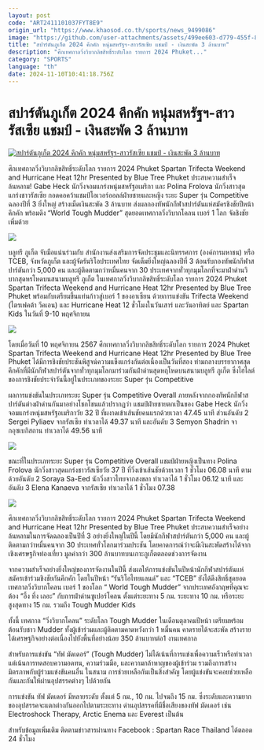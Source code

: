 ```yaml
---
layout: post
code: "ART2411101037FYT8E9"
origin_url: "https://www.khaosod.co.th/sports/news_9499086"
image: "https://github.com/user-attachments/assets/499ee603-d779-455f-8c4b-e719e07b8672"
title: "สปาร์ตันภูเก็ต 2024 คึกคัก หนุ่มสหรัฐฯ-สาวรัสเซีย แชมป์ - เงินสะพัด 3 ล้านบาท"
description: "ศึกเทศกาลวิ่งวิบากลิขสิทธิ์ระดับโลก รายการ 2024 Phuket..."
category: "SPORTS"
language: "th"
date: 2024-11-10T10:41:18.756Z
---
```


# สปาร์ตันภูเก็ต 2024 คึกคัก หนุ่มสหรัฐฯ-สาวรัสเซีย แชมป์ - เงินสะพัด 3 ล้านบาท

[![สปาร์ตันภูเก็ต 2024 คึกคัก หนุ่มสหรัฐฯ-สาวรัสเซีย แชมป์ - เงินสะพัด 3 ล้านบาท](https://www.khaosod.co.th/wpapp/uploads/2024/11/sdgre.jpg "สปาร์ตันภูเก็ต 2024 คึกคัก หนุ่มสหรัฐฯ-สาวรัสเซีย แชมป์ - เงินสะพัด 3 ล้านบาท")](https://www.khaosod.co.th/wpapp/uploads/2024/11/sdgre.jpg)

ศึกเทศกาลวิ่งวิบากลิขสิทธิ์ระดับโลก รายการ 2024 Phuket Spartan Trifecta Weekend and Hurricane Heat 12hr Presented by Blue Tree Phuket ประสบความสำเร็จล้นหลาม! Gabe Heck นักวิ่งจอมแกร่งหนุ่มสหรัฐอเมริกา และ Polina Frolova นักวิ่งสาวสุดแกร่งชาวรัสเซีย กอดคอคว้าแชมป์โอเวอร์ออลล์ฝ่ายชายและหญิง ระยะ Super รุ่น Competitive ฉลองปีที่ 3 ยิ่งใหญ่ สร้างเม็ดเงินสะพัด 3 ล้านบาท ส่งผลกองทัพนักกีฬาสปาร์ตันแห่สมัครชิงชัยปีหน้าคึกคัก พร้อมดึง “World Tough Mudder” สุดยอดเทศกาลวิ่งวิบากโคลน เบอร์ 1 โลก จัดชิงชัยเพิ่มด้วย

![](https://www.khaosod.co.th/wpapp/uploads/2024/11/S__606036149.jpg)

บลูทรี ภูเก็ต จับมือแน่นร่วมกับ สำนักงานส่งเสริมการจัดประชุมและนิทรรศการ (องค์การมหาชน) หรือ TCEB, จังหวัดภูเก็ต และผู้จัดรันริโอประเทศไทย จัดเต็มยิ่งใหญ่ฉลองปีที่ 3 ต้อนรับกองทัพนักกีฬาสปาร์ตันกว่า 5,000 คน และผู้ติดตามกว่าหมื่นคนจาก 30 ประเทศจากทั่วทุกมุมโลกที่จะมาฝ่าด่านวิบากสุดหรโหดบนสนามบลูทรี ภูเก็ต ในเทศกาลวิ่งวิบากลิขสิทธิ์ระดับโลก รายการ 2024 Phuket Spartan Trifecta Weekend and Hurricane Heat 12hr Presented by Blue Tree Phuket พร้อมกับเตรียมขึ้นแท่นก้าวสู่เบอร์ 1 ของอาเซียน ด้วยการแข่งขัน Trifecta Weekend (ไตรเฟคต้า วีคเอน) และ Hurricane Heat 12 ชั่วโมงในวันเสาร์ และวันอาทิตย์ และ Spartan Kids ในวันที่ 9-10 พฤศจิกายน

![](https://www.khaosod.co.th/wpapp/uploads/2024/11/S__606036138.jpg)

โดยเมื่อวันที่ 10 พฤศจิกายน 2567 ศึกเทศกาลวิ่งวิบากลิขสิทธิ์ระดับโลก รายการ 2024 Phuket Spartan Trifecta Weekend and Hurricane Heat 12hr Presented by Blue Tree Phuket ได้มีการชิงชัยประชันพิสูจน์ความแข็งแกร่งกันต่อเนื่องเป็นวันที่สอง ท่ามกลางบรรยากาศสุดคึกคักที่มีนักกีฬาสปาร์ตันจากทั่วทุกมุมโลกมาร่วมกันฝ่าด่านสุดหฤโหดบนสนามบลูทรี ภูเก็ต ซึ่งไฮไลต์ของการชิงชัยประจำวันนี้อยู่ในประเภทของระยะ Super รุ่น Competitive

ผลการแข่งขันในประเภทระยะ Super รุ่น Competitive Overall ภายหลังจากกองทัพนักกีฬาสปาร์ตันต่างฝ่าด่านกันมาอย่างโชกโชนแล้วปรากฏว่า แชมป์ฝ่ายชายตกเป็นของ Gabe Heck นักวิ่งจอมแกร่งหนุ่มสหรัฐอเมริกาวัย 32 ปี ที่ผงาดเข้าเส้นชัยคนแรกด้วยเวลา 47.45 นาที ส่วนอันดับ 2 Sergei Pyliaev จากรัสเซีย ทำเวลาได้ 49.37 นาที และอันดับ 3 Semyon Shadrin จากอุซเบกิสถาน ทำเวลาได้ 49.56 นาที

![](https://www.khaosod.co.th/wpapp/uploads/2024/11/S__606036207.jpg)

ขณะที่ในประเภทระยะ Super รุ่น Competitive Overall แชมป์ฝ่ายหญิงเป็นทาง Polina Frolova นักวิ่งสาวสุดแกร่งชาวรัสเซียวัย 37 ปี ที่วิ่งเข้าเส้นชัยด้วยเวลา 1 ชั่วโมง 06.08 นาที ตามด้วยอันดับ 2 Soraya Sa-Eed นักวิ่งสาวไทยจากสงขลา ทำเวลาได้ 1 ชั่วโมง 06.12 นาที และอันดับ 3 Elena Kanaeva จากรัสเซีย ทำเวลาได้ 1 ชั่วโมง 07.38

![](https://www.khaosod.co.th/wpapp/uploads/2024/11/S__606036224.jpg)

ศึกเทศกาลวิ่งวิบากลิขสิทธิ์ระดับโลก รายการ 2024 Phuket Spartan Trifecta Weekend and Hurricane Heat 12hr Presented by Blue Tree Phuket ประสบความสำเร็จอย่างล้นหลามในการจัดฉลองเป็นปีที่ 3 อย่างยิ่งใหญ่ในปีนี้ โดยมีนักกีฬาสปาร์ตันกว่า 5,000 คน และผู้ติดตามกว่าหมื่นคนจาก 30 ประเทศทั่วโลกมาร่วมประชัน โดยคาดการณ์ว่าจะมีเงินสะพัดสร้างได้จากเชิงเศรษฐกิจท่องเที่ยว มูลค่ากว่า 300 ล้านบาทบนเกาะภูเก็ตตลอดช่วงการจัดงาน

จากความสำเร็จอย่างยิ่งใหญ่ของการจัดงานในปีนี้ ส่งผลให้การแข่งขันในปีหน้านักกีฬาสปาร์ตันแห่สมัครเข้าร่วมชิงชัยกันคึกคัก โดยในปีหน้า “รันริโอไทยแลนด์” และ “TCEB” ยังได้ดึงสิทธิ์สุดยอดเทศกาลวิ่งวิบากโคลน เบอร์ 1 ของโลก “ World Tough Mudder” จากประเทศอังกฤษที่คุณจะต้อง “อึ้ง ทึ่ง เลอะ” กับการฝ่าด่านซูเปอร์โคลน ตั้งแต่ระยะทาง 5 กม. ระยะทาง 10 กม. หรือระยะสูงสุดทาง 15 กม. รวมถึง Tough Mudder Kids

ทั้งนี้ เทศกาล “วิ่งวิบากโคลน” ระดับโลก Tough Mudder ในเดือนตุลาคมปีหน้า เตรียมพร้อมต้อนรับชาว Mudder ทั้งผู้เข้าร่วมและผู้ติดตามคาดหวังกว่า 1 หมื่นคน คาดรายได้จะสะพัด สร้างรายได้เศรษฐกิจอย่างต่อเนื่องไปยังพื้นที่อย่างน้อย 350 ล้านบาทต่อ1 งานเทศกาล

สำหรับการแข่งขัน “ทัฟ มัดเดอร์” (Tough Mudder) ไม่ได้เน้นที่การแข่งเพื่อความเร็วหรือทำเวลา แต่เน้นการทดสอบความอดทน, ความร่วมมือ, และความกล้าหาญของผู้เข้าร่วม รวมถึงการสร้างมิตรภาพกับผู้ร่วมแข่งขันคนอื่น ในสนาม การช่วยเหลือกันเป็นสิ่งสำคัญ โดยผู้แข่งขันจะคอยช่วยเหลือกันและกันให้ผ่านอุปสรรคต่างๆ ไปด้วยกัน

การแข่งขัน ทัฟ มัดเดอร์ มีหลายระดับ ตั้งแต่ 5 กม., 10 กม. ไปจนถึง 15 กม. ซึ่งระดับและความยากของอุปสรรคจะแตกต่างกันออกไปตามระยะทาง ด่านอุปสรรคที่มีชื่อเสียงของทัฟ มัดเดอร์ เช่น Electroshock Therapy, Arctic Enema และ Everest เป็นต้น

สำหรับข้อมูลเพิ่มเติม ติดตามข่าวสารผ่านทาง Facebook : Spartan Race Thailand ได้ตลอด 24 ชั่วโมง
